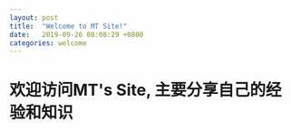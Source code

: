 ```yaml
---
layout: post
title:  "Welcome to MT Site!"
date:   2019-09-26 08:08:29 +0800
categories: welcome
---
```

# 欢迎访问MT's Site, 主要分享自己的经验和知识
